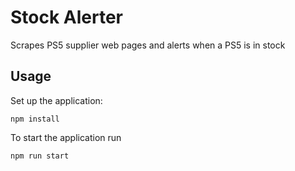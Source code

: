 # Stock Alerter

Scrapes PS5 supplier web pages and alerts when a PS5 is in stock

## Usage

Set up the application:
```shell
npm install
```

To start the application run
```shell
npm run start
```